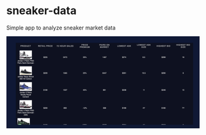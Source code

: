 # sneaker-data
Simple app to analyze sneaker market data

![alt text](https://github.com/samoculus/sneaker-data/blob/main/public/assets/imgs/f.png?raw=true)
